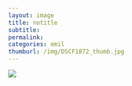 ```yaml
---
layout: image
title: notitle
subtitle: 
permalink: 
categories: emil
thumburl: /img/DSCF1872_thumb.jpg
---
```

![](/img/DSCF1872_thumb.jpg)
